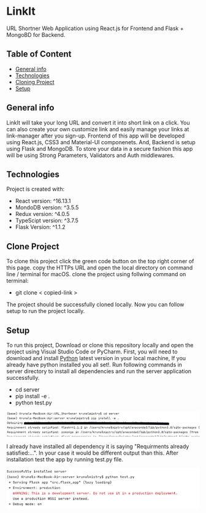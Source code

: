 # LinkIt
URL Shortner Web Application using React.js for Frontend and Flask + MongoBD for Backend.

## Table of Content
* [General info](#general-info)
* [Technologies](#technologies)
* [Cloning Project](#clone-project)
* [Setup](#setup)

## General info
LinkIt will take your long URL and convert it into short link on a click. You can also create your own customize link and easily manage
your links at link-manager after you sign-up. Frontend of this app will be developed using React.js, CSS3 and Material-UI componenets. And, Backend 
is setup using Flask and MongoDB. To store your data in a secure fashion this app will be using Strong Parameters, Validators and Auth middlewares.


## Technologies
Project is created with:
* React version: ^16.13.1
* MondoDB version:  ^3.5.5
* Redux version: ^4.0.5
* TypeScipt version: ^3.7.5
* Flask Version: ^1.1.2

## Clone Project
To clone this project click the green code button on the top right corner of this page. copy the HTTPs URL and open the local directory on command line / terminal for macOS. clone the project using follwing command on terminal:

- git clone < copied-link >

The project should be successfully cloned locally. Now you can follow setup to run the project locally.

## Setup
To run this project, Download or clone this repository locally and open the project using Visual Studio Code or PyCharm. First, you will need to download and install [Python](https://www.python.org/downloads/) latest version in your local machine, If you already have python installed you all set!. Run following commands in server directory to install all dependencies and run the server application successfully.

- cd server
- pip install -e .
- python test.py

![To install dependencies](https://github.com/kmist1/URL_Shortener/blob/main/server/imgs/Screenshot%202020-11-11%20at%201.02.26%20AM.png)

I already have installed all dependency it is saying "Requirments already satisfied:...". In your case it would be different output than this. After installation test the app by running test.py file.

![To test code](https://github.com/kmist1/URL_Shortener/blob/main/server/imgs/Screenshot%202020-11-11%20at%201.24.00%20AM.png)


